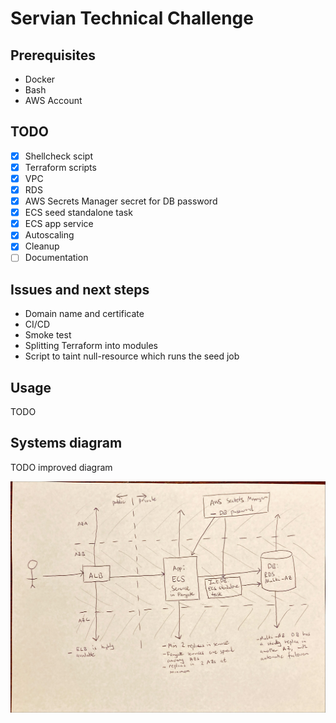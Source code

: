 # Servian Technical Challenge

## Prerequisites

- Docker
- Bash
- AWS Account

## TODO

- [x] Shellcheck scipt
- [x] Terraform scripts
- [x] VPC
- [x] RDS
- [x] AWS Secrets Manager secret for DB password
- [x] ECS seed standalone task
- [x] ECS app service
- [x] Autoscaling
- [x] Cleanup
- [ ] Documentation

## Issues and next steps

- Domain name and certificate
- CI/CD
- Smoke test
- Splitting Terraform into modules
- Script to taint null-resource which runs the seed job

## Usage

TODO

## Systems diagram

TODO improved diagram

![Draft systems diagram](doc/assets/draft-system-diagram.jpeg "Draft systems diagram")
